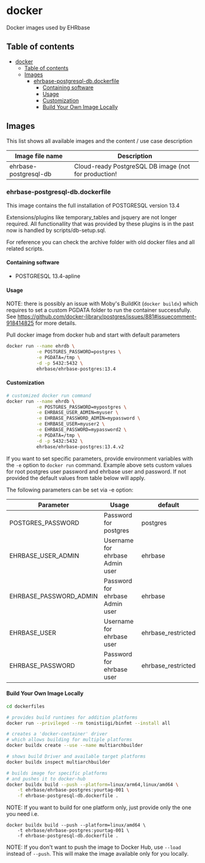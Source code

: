 # docker

Docker images used by EHRbase


## Table of contents
- [docker](#docker)
  - [Table of contents](#table-of-contents)
  - [Images](#images)
    - [ehrbase-postgresql-db.dockerfile](#ehrbase-postgresql-fulldockerfile)
      - [Containing software](#containing-software)
      - [Usage](#usage)
      - [Customization](#customization)
      - [Build Your Own Image Locally](#build-your-own-image-locally)


## Images

This list shows all available images and the content / use case description

| Image file name         | Description                                          |
| ----------------------- | ---------------------------------------------------- |
| ehrbase-postgresql-db   | Cloud-ready PostgreSQL DB image (not for production! |



### ehrbase-postgresql-db.dockerfile

This image contains the full installation of POSTGRESQL version 13.4

Extensions/plugins like temporary_tables and jsquery are not longer required.
All functionallity that was provided by these plugins is in the past 
now is handled by scripts/db-setup.sql.

For reference you can check the archive folder with old docker files and all 
related scripts.



#### Containing software

* POSTGRESQL 13.4-apline



#### Usage
NOTE: there is possibly an issue with Moby's BuildKit (`docker buildx`) which requires to set a custom PGDATA folder to run the container successfully.
See https://github.com/docker-library/postgres/issues/881#issuecomment-918414825 for more details.



Pull docker image from docker hub and start with default parameters

```bash
docker run --name ehrdb \
           -e POSTGRES_PASSWORD=postgres \
           -e PGDATA=/tmp \
           -d -p 5432:5432 \
           ehrbase/ehrbase-postgres:13.4
```



#### Customization

```bash
# customized docker run command
docker run --name ehrdb \
           -e POSTGRES_PASSWORD=mypostgres \
           -e EHRBASE_USER_ADMIN=myuser \
           -e EHRBASE_PASSWORD_ADMIN=mypassword \
           -e EHRBASE_USER=myuser2 \
           -e EHRBASE_PASSWORD=mypassword2 \
           -e PGDATA=/tmp \
           -d -p 5432:5432 \
           ehrbase/ehrbase-postgres:13.4.v2
```

If you want to set specific parameters, provide environment variables with
the `-e` option to `docker run` command. Example above sets custom values
for root postgres user password and ehrbase user and password. If not
provided the default values from table below will apply.

The following parameters can be set via -e option:

| Parameter              | Usage                           | default            |
|------------------------|---------------------------------|--------------------|
| POSTGRES_PASSWORD      | Password for postgres           | postgres           |
| EHRBASE_USER_ADMIN     | Username for ehrbase Admin user | ehrbase            |
| EHRBASE_PASSWORD_ADMIN | Password for ehrbase Admin user | ehrbase            |
| EHRBASE_USER           | Username for ehrbase user       | ehrbase_restricted |
| EHRBASE_PASSWORD       | Password for ehrbase user       | ehrbase_restricted |



#### Build Your Own Image Locally

```bash
cd dockerfiles

# provides build runtimes for addition platforms
docker run --privileged --rm tonistiigi/binfmt --install all

# creates a 'docker-container' driver
# which allows building for multiple platforms 
docker buildx create --use --name multiarchbuilder

# shows build Driver and available target platforms
docker buildx inspect multiarchbuilder

# builds image for specific platforms
# and pushes it to docker-hub
docker buildx build --push --platform=linux/arm64,linux/amd64 \
    -t ehrbase/ehrbase-postgres:yourtag-001 \
    -f ehrbase-postgresql-db.dockerfile .

```

NOTE: If you want to build for one platform only, just provide only the one you need i.e.
```
docker buildx build --push --platform=linux/amd64 \
    -t ehrbase/ehrbase-postgres:yourtag-001 \
    -f ehrbase-postgresql-db.dockerfile .
```

NOTE: If you don't want to push the image to Docker Hub, use `--load` instead of `--push`.
This will make the image available only for you locally.
